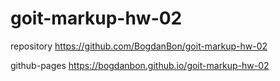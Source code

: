 # goit-markup-hw-02

repository https://github.com/BogdanBon/goit-markup-hw-02

github-pages https://bogdanbon.github.io/goit-markup-hw-02
